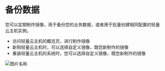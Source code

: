 # 备份数据

您可以定期制作镜像，用于备份您的业务数据，或者用于批量创建相同配置的轻量云主机实例。

- 访问轻量云主机的概览页，进行制作镜像
- 新购轻量云主机时，可以选择自定义镜像，既您新制作的镜像
- 重装轻量云主机的系统时，您可以选择自定义镜像，既您新制作的镜像


![图片名称](https://img1.jcloudcs.com/image/step0906/10.png)


